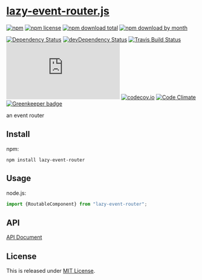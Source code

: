 # [lazy-event-router.js](https://github.com/Narazaka/lazy-event-router.js)

[![npm](https://img.shields.io/npm/v/lazy-event-router.svg)](https://www.npmjs.com/package/lazy-event-router)
[![npm license](https://img.shields.io/npm/l/lazy-event-router.svg)](https://www.npmjs.com/package/lazy-event-router)
[![npm download total](https://img.shields.io/npm/dt/lazy-event-router.svg)](https://www.npmjs.com/package/lazy-event-router)
[![npm download by month](https://img.shields.io/npm/dm/lazy-event-router.svg)](https://www.npmjs.com/package/lazy-event-router)

[![Dependency Status](https://david-dm.org/Narazaka/lazy-event-router.js/status.svg)](https://david-dm.org/Narazaka/lazy-event-router.js)
[![devDependency Status](https://david-dm.org/Narazaka/lazy-event-router.js/dev-status.svg)](https://david-dm.org/Narazaka/lazy-event-router.js?type=dev)
[![Travis Build Status](https://travis-ci.org/Narazaka/lazy-event-router.js.svg?branch=master)](https://travis-ci.org/Narazaka/lazy-event-router.js)
[![AppVeyor Build Status](https://ci.appveyor.com/api/projects/status/github/Narazaka/lazy-event-router.js?svg=true&branch=master)](https://ci.appveyor.com/project/Narazaka/lazy-event-router-js)
[![codecov.io](https://codecov.io/github/Narazaka/lazy-event-router.js/coverage.svg?branch=master)](https://codecov.io/github/Narazaka/lazy-event-router.js?branch=master)
[![Code Climate](https://codeclimate.com/github/Narazaka/lazy-event-router.js/badges/gpa.svg)](https://codeclimate.com/github/Narazaka/lazy-event-router.js)
[![Greenkeeper badge](https://badges.greenkeeper.io/Narazaka/lazy-event-router.js.svg)](https://greenkeeper.io/)

an event router

## Install

npm:
```
npm install lazy-event-router
```

## Usage

node.js:
```javascript
import {RoutableComponent} from "lazy-event-router";
```

## API

[API Document](https://narazaka.github.io/lazy-event-router.js/)

## License

This is released under [MIT License](http://narazaka.net/license/MIT?2016).
